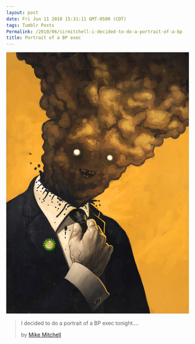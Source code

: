 ```yaml
---
layout: post
date: Fri Jun 11 2010 15:31:11 GMT-0500 (CDT)
tags: Tumblr Posts
Permalink: /2010/06/sirmitchell-i-decided-to-do-a-portrait-of-a-bp
title: Portrait of a BP exec
---
```


![](/public/assets/tumblr/tumblr_l3oh7t75Ec1qzlfumo1_500.jpg)

> I decided to do a portrait of a BP exec tonight….
> 
> by [Mike Mitchell](http://sirmikeofmitchell.com)
